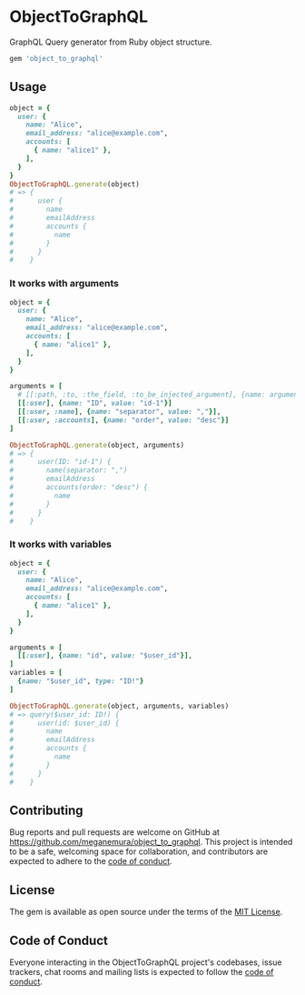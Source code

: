 # ObjectToGraphQL

GraphQL Query generator from Ruby object structure.

```ruby
gem 'object_to_graphql'
```

## Usage

```ruby
object = {
  user: {
    name: "Alice",
    email_address: "alice@example.com",
    accounts: [
      { name: "alice1" },
    ],
  }
}
ObjectToGraphQL.generate(object)
# => {
#      user {
#        name
#        emailAddress
#        accounts {
#          name
#        }
#      }
#    }
```

### It works with arguments

```ruby
object = {
  user: {
    name: "Alice",
    email_address: "alice@example.com",
    accounts: [
      { name: "alice1" },
    ],
  }
}

arguments = [
  # [[:path, :to, :the_field, :to_be_injected_argument], {name: argument_name, value: argument_value}]
  [[:user], {name: "ID", value: "id-1"}]
  [[:user, :name], {name: "separator", value: ","}],
  [[:user, :accounts], {name: "order", value: "desc"}]
]

ObjectToGraphQL.generate(object, arguments)
# => {
#      user(ID: "id-1") {
#        name(separator: ",")
#        emailAddress
#        accounts(order: "desc") {
#          name
#        }
#      }
#    }
```

### It works with variables

```ruby
object = {
  user: {
    name: "Alice",
    email_address: "alice@example.com",
    accounts: [
      { name: "alice1" },
    ],
  }
}

arguments = [
  [[:user], {name: "id", value: "$user_id"}],
]
variables = [
  {name: "$user_id", type: "ID!"}
]

ObjectToGraphQL.generate(object, arguments, variables)
# => query($user_id: ID!) {
#      user(id: $user_id) {
#        name
#        emailAddress
#        accounts {
#          name
#        }
#      }
#    }
```
## Contributing

Bug reports and pull requests are welcome on GitHub at https://github.com/meganemura/object_to_graphql. This project is intended to be a safe, welcoming space for collaboration, and contributors are expected to adhere to the [code of conduct](https://github.com/[USERNAME]/object_to_graphql/blob/main/CODE_OF_CONDUCT.md).

## License

The gem is available as open source under the terms of the [MIT License](https://opensource.org/licenses/MIT).

## Code of Conduct

Everyone interacting in the ObjectToGraphQL project's codebases, issue trackers, chat rooms and mailing lists is expected to follow the [code of conduct](https://github.com/[USERNAME]/object_to_graphql/blob/main/CODE_OF_CONDUCT.md).
